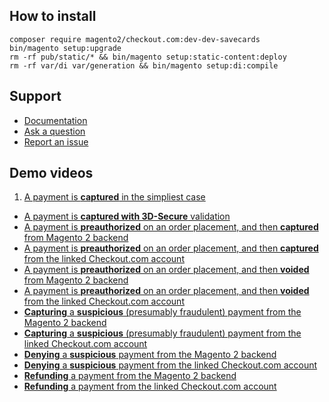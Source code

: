 ## How to install
```
composer require magento2/checkout.com:dev-dev-savecards
bin/magento setup:upgrade
rm -rf pub/static/* && bin/magento setup:static-content:deploy
rm -rf var/di var/generation && bin/magento setup:di:compile
```

## Support
- [Documentation](https://mage2.pro/c/extensions/checkout-com)
- [Ask a question](https://mage2.pro/c/extensions/checkout-com)
- [Report an issue](https://github.com/CKOTech/checkout-magento2-plugin/issues/new)

## Demo videos

1. [A payment is **captured**  in the simpliest case](https://www.youtube.com/watch?v=63dyHw_u4wI)
- [A payment is **captured with 3D-Secure** validation](https://www.youtube.com/watch?v=P0NFkaXuXtU)
- [A payment is **preauthorized** on an order placement, and then **captured** from Magento 2 backend](https://www.youtube.com/watch?v=iUC7CMhyHiM)
- [A payment is **preauthorized** on an order placement, and then **captured** from the linked Checkout.com account](https://www.youtube.com/watch?v=13mH3zIx86A)
- [A payment is **preauthorized** on an order placement, and then **voided** from Magento 2 backend](https://www.youtube.com/watch?v=rADpHE8XyY0)
- [A payment is **preauthorized** on an order placement, and then **voided** from the linked Checkout.com account](https://www.youtube.com/watch?v=QArgVj4g-Sc)
- [**Capturing** a **suspicious** (presumably fraudulent) payment from the Magento 2 backend](https://www.youtube.com/watch?v=t1NDr3eoS4g)
- [**Capturing** a **suspicious** (presumably fraudulent) payment from the linked Checkout.com account](https://www.youtube.com/watch?v=tfAvP19_6WM)
- [**Denying** a **suspicious** payment from the Magento 2 backend](https://www.youtube.com/watch?v=7odT-fqby8o)
- [**Denying** a **suspicious** payment from the linked Checkout.com account](https://www.youtube.com/watch?v=nwWiJ_8kjFM)
- [**Refunding** a payment from the Magento 2 backend](https://www.youtube.com/watch?v=JmDB2_cXx1U)
- [**Refunding** a payment from the linked Checkout.com account](https://www.youtube.com/watch?v=nqDdcC2D3GU)


